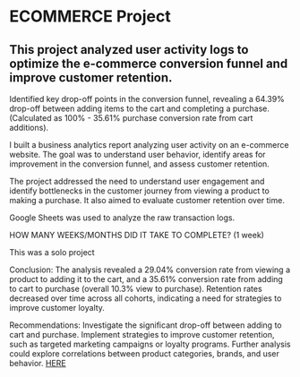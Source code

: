 # ECOMMERCE Project

## This project analyzed user activity logs to optimize the e-commerce conversion funnel and improve customer retention.

Identified key drop-off points in the conversion funnel, revealing a 64.39% drop-off between adding items to the cart and completing a purchase. (Calculated as 100% - 35.61% purchase conversion rate from cart additions).

I built a business analytics report analyzing user activity on an e-commerce website. The goal was to understand user behavior, identify areas for improvement in the conversion funnel, and assess customer retention.

The project addressed the need to understand user engagement and identify bottlenecks in the customer journey from viewing a product to making a purchase. It also aimed to evaluate customer retention over time.

Google Sheets was used to analyze the raw transaction logs.

HOW MANY WEEKS/MONTHS DID IT TAKE TO COMPLETE? (1 week)

This was a solo project

Conclusion: The analysis revealed a 29.04% conversion rate from viewing a product to adding it to the cart, and a 35.61% conversion rate from adding to cart to purchase (overall 10.3% view to purchase). Retention rates decreased over time across all cohorts, indicating a need for strategies to improve customer loyalty.

Recommendations:  Investigate the significant drop-off between adding to cart and purchase.  Implement strategies to improve customer retention, such as targeted marketing campaigns or loyalty programs. Further analysis could explore correlations between product categories, brands, and user behavior.
[HERE](https://docs.google.com/spreadsheets/d/1eHNooRSUs2ZaSpqvIIHFxkkKCH7w5SsPk8IwfDuWT9M/edit?usp=sharing)
